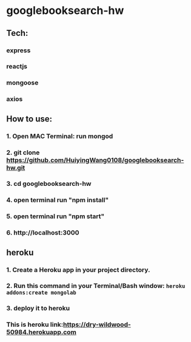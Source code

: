 # googlebooksearch-hw
## Tech:
### express
### reactjs
### mongoose
### axios

## How to use:
### 1. Open MAC Terminal: run mongod
### 2. git clone https://github.com/HuiyingWang0108/googlebooksearch-hw.git
### 3. cd googlebooksearch-hw
### 4. open terminal run "npm install"
### 5. open terminal run "npm start"
### 6. http://localhost:3000

## heroku
### 1. Create a Heroku app in your project directory.
### 2. Run this command in your Terminal/Bash window: `heroku addons:create mongolab`
### 3. deploy it to heroku
### This is heroku link:https://dry-wildwood-50984.herokuapp.com

